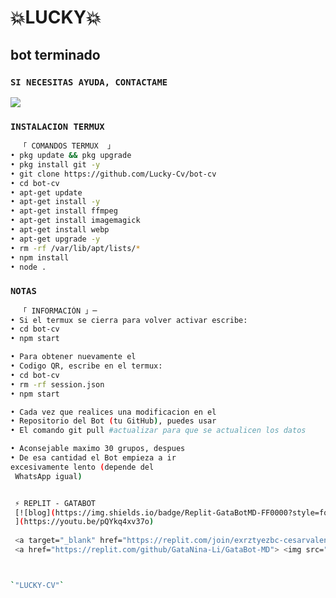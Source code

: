 # **💥LUCKY💥**

## bot terminado 

### `SI NECESITAS AYUDA, CONTACTAME`
<a href="http://wa.me/34642919120" target="blank"><img src="https://img.shields.io/badge/Valencia-25D366?style=for-the-badge&logo=whatsapp&logoColor=white" /></a>


### `INSTALACION TERMUX`
```bash
  「 COMANDOS TERMUX  」
• pkg update && pkg upgrade
• pkg install git -y
• git clone https://github.com/Lucky-Cv/bot-cv
• cd bot-cv
• apt-get update
• apt-get install -y
• apt-get install ffmpeg 
• apt-get install imagemagick 
• apt-get install webp 
• apt-get upgrade -y
• rm -rf /var/lib/apt/lists/*
• npm install
• node .

```
### `NOTAS`
```bash
  「 INFORMACIÓN 」─
• Si el termux se cierra para volver activar escribe:
• cd bot-cv
• npm start 

• Para obtener nuevamente el 
• Codigo QR, escribe en el termux:
• cd bot-cv 
• rm -rf session.json
• npm start

• Cada vez que realices una modificacion en el
• Repositorio del Bot (tu GitHub), puedes usar 
• El comando git pull #actualizar para que se actualicen los datos

• Aconsejable maximo 30 grupos, despues 
• De esa cantidad el Bot empieza a ir 
excesivamente lento (depende del
 WhatsApp igual)

```
```bash

 ⚡ REPLIT - GATABOT 
 [![blog](https://img.shields.io/badge/Replit-GataBotMD-FF0000?style=for-the-badge&logo=youtube&logoColor=white) 
 ](https://youtu.be/pQYkq4xv37o) 
 
 <a target="_blank" href="https://replit.com/join/exrztyezbc-cesarvalencia3"><img alt="Run on Replit" src="https://binbashbanana.github.io/deploy-buttons/buttons/remade/replit.svg"></a> 
 <a href="https://replit.com/github/GataNina-Li/GataBot-MD"> <img src="https://media0.giphy.com/media/lMwu8EJAnv9kmn51KQ/giphy.gif" height="29px"></a>



`"LUCKY-CV"` 
```
